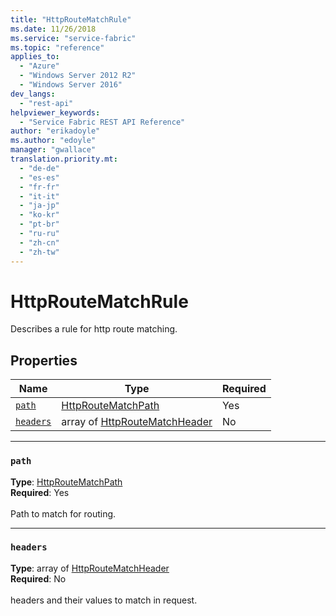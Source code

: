 ```yaml
---
title: "HttpRouteMatchRule"
ms.date: 11/26/2018
ms.service: "service-fabric"
ms.topic: "reference"
applies_to: 
  - "Azure"
  - "Windows Server 2012 R2"
  - "Windows Server 2016"
dev_langs: 
  - "rest-api"
helpviewer_keywords: 
  - "Service Fabric REST API Reference"
author: "erikadoyle"
ms.author: "edoyle"
manager: "gwallace"
translation.priority.mt: 
  - "de-de"
  - "es-es"
  - "fr-fr"
  - "it-it"
  - "ja-jp"
  - "ko-kr"
  - "pt-br"
  - "ru-ru"
  - "zh-cn"
  - "zh-tw"
---
```

# HttpRouteMatchRule

Describes a rule for http route matching.

## Properties
| Name | Type | Required |
| --- | --- | --- |
| [`path`](#path) | [HttpRouteMatchPath](sfclient-v64-model-httproutematchpath.md) | Yes |
| [`headers`](#headers) | array of [HttpRouteMatchHeader](sfclient-v64-model-httproutematchheader.md) | No |

____
### `path`
__Type__: [HttpRouteMatchPath](sfclient-v64-model-httproutematchpath.md) <br/>
__Required__: Yes<br/>
<br/>
Path to match for routing.

____
### `headers`
__Type__: array of [HttpRouteMatchHeader](sfclient-v64-model-httproutematchheader.md) <br/>
__Required__: No<br/>
<br/>
headers and their values to match in request.
